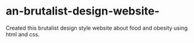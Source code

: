 # an-brutalist-design-website-
Created this brutalist design style website about food and obesity using html and css.
